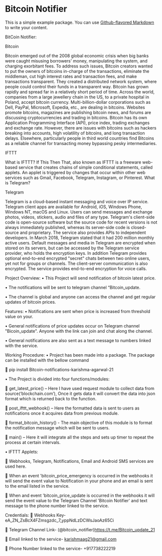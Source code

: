 # Bitcoin Notifier

This is a simple example package. You can use
[Github-flavored Markdown](https://guides.github.com/features/mastering-markdown/)
to write your content.



BitCoin Notifier:

Bitcoin

Bitcoin emerged out of the 2008 global economic crisis when big banks were caught misusing borrowers' money, manipulating the system, and charging exorbitant fees. To address such issues, Bitcoin creators wanted to put the owners of bitcoins in-charge of the transactions, eliminate the middleman, cut high interest rates and transaction fees, and make transactions transparent. They created a distributed network system, where people could control their funds in a transparent way. Bitcoin has grown rapidly and spread far in a relatively short period of time. Across the world, companies from a large jewellery chain in the US, to a private hospital in Poland, accept bitcoin currency. Multi-billion-dollar corporations such as Dell, PayPal, Microsoft, Expedia, etc., are dealing in bitcoins. Websites promote bitcoins, magazines are publishing bitcoin news, and forums are discussing cryptocurrencies and trading in bitcoins. Bitcoin has its own Application Programming Interface (API), price index, trading exchanges and exchange rate. However, there are issues with bitcoins such as hackers breaking into accounts, high volatility of bitcoins, and long transaction delays. Elsewhere, particularly people in third world countries find Bitcoins as a reliable channel for transacting money bypassing pesky intermediaries.

IFTTT

What is IFTTT? If This Then That, also known as IFTTT is a freeware web-based service that creates chains of simple conditional statements, called applets. An applet is triggered by changes that occur within other web services such as Gmail, Facebook, Telegram, Instagram, or Pinterest. What is Telegram?

Telegram

Telegram is a cloud-based instant messaging and voice over IP service. Telegram client apps are available for Android, iOS, Windows Phone, Windows NT, macOS and Linux. Users can send messages and exchange photos, videos, stickers, audio and files of any type. Telegram's client-side code is open-source software but the source code for recent versions is not always immediately published, whereas its server-side code is closed-source and proprietary. The service also provides APIs to independent developers. In March 2018, Telegram stated that it had 200 million monthly active users. Default messages and media in Telegram are encrypted when stored on its servers, but can be accessed by the Telegram service provider, who holds the encryption keys. In addition Telegram provides optional end-to-end encrypted "secret" chats between two online users, yet not for groups or channels. The client-server communication is also encrypted. The service provides end-to-end encryption for voice calls.


Project Overview:
• This Project will send notification of bitcoin latest price.

• The notifications will be sent to telegram channel “Bitcoin_update.

• The channel is global and anyone can access the channel and get regular updates of bitcoin prices.

Features:
• Notifications are sent when price is increased from threshold value on your.

• General notifications of price updates occur on Telegram channel "Bicoin_update". Anyone with the link can join and chat along the channel.

• General notifications are also sent as a text message to numbers linked with the service.

Working Procedure:
• Project has been made into a package. The package can be installed with the bellow command

 pip install Bitcoin-notifications-karishma-agarwal-21


• The Project is divided into four functions/modules:

 get_latest_price() – Here I have used request module to collect data from source(‘blockchain.com’), Once it gets data it will convert the data into json format which is returned back to the function.

 post_ifttt_webhook() – Here the formatted data is sent to users as notifications once it acquires data from previous module.

 format_bitcoin_history() - The main objective of this module is to format the notification message which will be sent to users.

 main() – Here it will integrate all the steps and sets up timer to repeat the process at certain intervals.

• IFTTT Applets:

 Webhooks, Telegram, Notifications, Email and Android SMS services are used here.

 When an event 'bitcoin_price_emergency is occurred in the webhooks it will send the event value to Notification in your phone and an email is sent to the email listed in the service.

 When and event 'bitcoin_price_update is occurred in the webhooks it will send the event value to the Telegram Channel 'Bitcoin Notifier' and text message to the phone number linked to the service.

Credentials:
 Webhooks Key- eA_ZN_ZsBcX4FZmsgzdc_7_yppNdLzDCWsJaoAz65Ci

 Telegram Channel Link- (@bitcoin_notifier)https://t.me/Bitcoin_update_21

 Email linked to the service- karishmaag21@gmail.com

 Phone Number linked to the service- +917738222219

